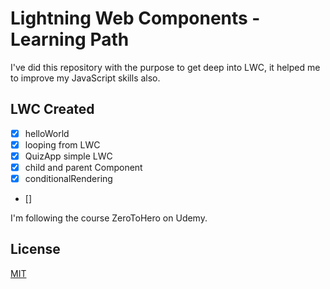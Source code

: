 # Lightning Web Components - Learning Path

I've did this repository with the purpose to get deep into LWC, it helped me to improve my JavaScript skills also.
## LWC Created
 - [X] helloWorld
 - [X] looping from LWC
 - [X] QuizApp simple LWC
 - [X] child and parent Component
 - [X] conditionalRendering
 - [] 

I'm following the course ZeroToHero on Udemy.
## License

[MIT](https://choosealicense.com/licenses/mit/)